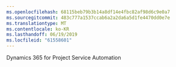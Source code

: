 ```yaml
---
ms.openlocfilehash: 68115beb79b3b14a8df14e4fbc82af98d6c9e0a7
ms.sourcegitcommit: 483c777a1537ccab6a2a2da6a5d1fe4470dd0e7e
ms.translationtype: MT
ms.contentlocale: ko-KR
ms.lasthandoff: 06/19/2019
ms.locfileid: "61558601"
---
```

Dynamics 365 for Project Service Automation
